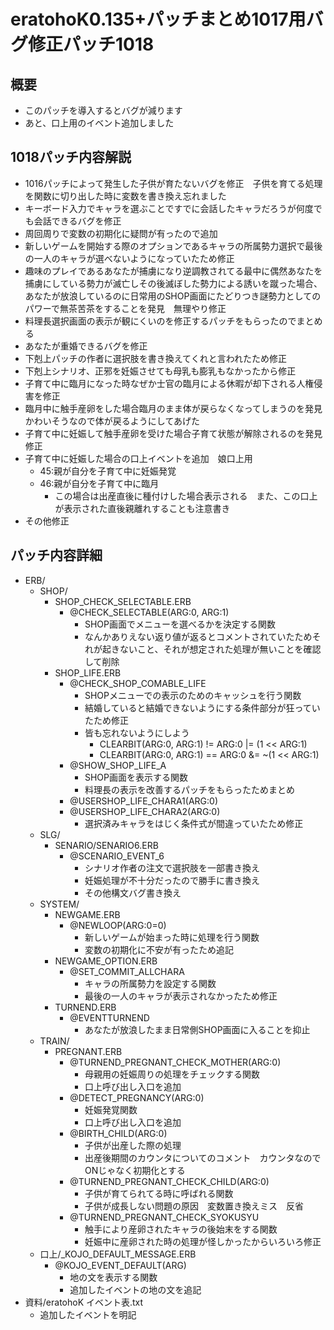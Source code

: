 ﻿eratohoK0.135+パッチまとめ1017用バグ修正パッチ1018
=================================================

概要
----
* このパッチを導入するとバグが減ります
* あと、口上用のイベント追加しました

1018パッチ内容解説
------------------
* 1016パッチによって発生した子供が育たないバグを修正　子供を育てる処理を関数に切り出した時に変数を書き換え忘れました
* キーボード入力でキャラを選ぶことですでに会話したキャラだろうが何度でも会話できるバグを修正
* 周回周りで変数の初期化に疑問が有ったので追加
* 新しいゲームを開始する際のオプションであるキャラの所属勢力選択で最後の一人のキャラが選べないようになっていたため修正
* 趣味のプレイであるあなたが捕虜になり逆調教されてる最中に偶然あなたを捕虜にしている勢力が滅亡しその後滅ぼした勢力による誘いを蹴った場合、あなたが放浪しているのに日常用のSHOP画面にたどりつき謎勢力としてのパワーで無茶苦茶をすることを発見　無理やり修正
* 料理長選択画面の表示が観にくいのを修正するパッチをもらったのでまとめる
* あなたが重婚できるバグを修正
* 下剋上パッチの作者に選択肢を書き換えてくれと言われたため修正
* 下剋上シナリオ、正邪を妊娠させても母乳も膨乳もなかったから修正
* 子育て中に臨月になった時なぜか士官の臨月による休暇が却下される人権侵害を修正
* 臨月中に触手産卵をした場合臨月のまま体が戻らなくなってしまうのを発見　かわいそうなので体が戻るようにしてあげた
* 子育て中に妊娠して触手産卵を受けた場合子育て状態が解除されるのを発見　修正
* 子育て中に妊娠した場合の口上イベントを追加　娘口上用
    + 45:親が自分を子育て中に妊娠発覚
    + 46:親が自分を子育て中に臨月
        * この場合は出産直後に種付けした場合表示される　また、この口上が表示された直後親離れすることも注意書き
* その他修正

パッチ内容詳細
--------------
* ERB/
    + SHOP/
        - SHOP_CHECK_SELECTABLE.ERB
            * @CHECK_SELECTABLE(ARG:0, ARG:1)
                + SHOP画面でメニューを選べるかを決定する関数
                + なんかありえない返り値が返るとコメントされていたためそれが起きないこと、それが想定された処理が無いことを確認して削除
        - SHOP_LIFE.ERB
            * @CHECK_SHOP_COMABLE_LIFE
                + SHOPメニューでの表示のためのキャッシュを行う関数
                + 結婚していると結婚できないようにする条件部分が狂っていたため修正
                + 皆も忘れないようにしよう
                    * CLEARBIT(ARG:0, ARG:1) != ARG:0 |= (1 << ARG:1) 
                    * CLEARBIT(ARG:0, ARG:1) == ARG:0 &= ~(1 << ARG:1) 
            * @SHOW_SHOP_LIFE_A
                + SHOP画面を表示する関数
                + 料理長の表示を改善するパッチをもらったためまとめ
            * @USERSHOP_LIFE_CHARA1(ARG:0)
            * @USERSHOP_LIFE_CHARA2(ARG:0)
                + 選択済みキャラをはじく条件式が間違っていたため修正
    + SLG/
        - SENARIO/SENARIO6.ERB
            * @SCENARIO_EVENT_6
                + シナリオ作者の注文で選択肢を一部書き換え
                + 妊娠処理が不十分だったので勝手に書き換え
                + その他構文バグ書き換え
    + SYSTEM/
        - NEWGAME.ERB
            * @NEWLOOP(ARG:0=0)
                + 新しいゲームが始まった時に処理を行う関数
                + 変数の初期化に不安が有ったため追記
        - NEWGAME_OPTION.ERB
            * @SET_COMMIT_ALLCHARA
                + キャラの所属勢力を設定する関数
                + 最後の一人のキャラが表示されなかったため修正
        - TURNEND.ERB
            * @EVENTTURNEND
                + あなたが放浪したまま日常側SHOP画面に入ることを抑止
    + TRAIN/
        - PREGNANT.ERB
            * @TURNEND_PREGNANT_CHECK_MOTHER(ARG:0)
                + 母親用の妊娠周りの処理をチェックする関数
                + 口上呼び出し入口を追加
            * @DETECT_PREGNANCY(ARG:0)
                + 妊娠発覚関数
                + 口上呼び出し入口を追加
            * @BIRTH_CHILD(ARG:0)
                + 子供が出産した際の処理
                + 出産後期間のカウンタについてのコメント　カウンタなのでONじゃなく初期化とする
            * @TURNEND_PREGNANT_CHECK_CHILD(ARG:0)
                + 子供が育てられてる時に呼ばれる関数
                + 子供が成長しない問題の原因　変数置き換えミス　反省
            * @TURNEND_PREGNANT_CHECK_SYOKUSYU
                + 触手により産卵されたキャラの後始末をする関数
                + 妊娠中に産卵された時の処理が怪しかったからいろいろ修正
    + 口上/_KOJO_DEFAULT_MESSAGE.ERB
        * @KOJO_EVENT_DEFAULT(ARG)
            + 地の文を表示する関数
            + 追加したイベントの地の文を追記
* 資料/eratohoK イベント表.txt
    + 追加したイベントを明記
